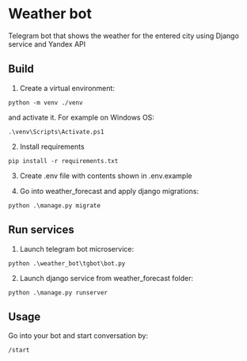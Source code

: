 # Weather bot
Telegram bot that shows the weather for the entered city using Django service and Yandex API

## Build
1. Create a virtual environment:
```commandline
python -m venv ./venv
```
and activate it. For example on Windows OS: 
```
.\venv\Scripts\Activate.ps1
```
2. Install requirements
```commandline 
pip install -r requirements.txt
```
3. Create .env file with contents shown in .env.example

4. Go into weather_forecast and apply django migrations:
```commandline
python .\manage.py migrate
```

## Run services
1. Launch telegram bot microservice:
```commandline
python .\weather_bot\tgbot\bot.py
```
2. Launch django service from weather_forecast folder:
```commandline
python .\manage.py runserver
```

## Usage
Go into your bot and start conversation by:
```
/start
```
